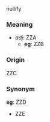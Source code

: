 nullify
### Meaning
+ _adj_: ZZA
    + __eg__: ZZB

### Origin

ZZC

### Synonym

__eg__: ZZD

+ ZZE


